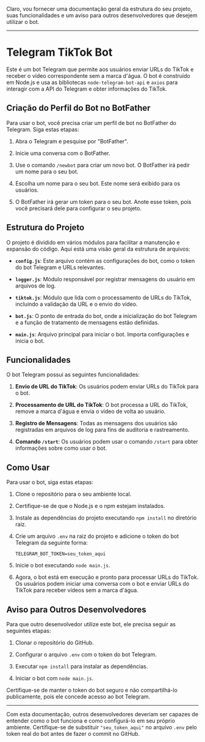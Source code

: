 Claro, vou fornecer uma documentação geral da estrutura do seu projeto, suas funcionalidades e um aviso para outros desenvolvedores que desejem utilizar o bot.

---

# Telegram TikTok Bot

Este é um bot Telegram que permite aos usuários enviar URLs do TikTok e receber o vídeo correspondente sem a marca d'água. O bot é construído em Node.js e usa as bibliotecas `node-telegram-bot-api` e `axios` para interagir com a API do Telegram e obter informações do TikTok.

## Criação do Perfil do Bot no BotFather

Para usar o bot, você precisa criar um perfil de bot no BotFather do Telegram. Siga estas etapas:

1.  Abra o Telegram e pesquise por "BotFather".
    
2.  Inicie uma conversa com o BotFather.
    
3.  Use o comando `/newbot` para criar um novo bot. O BotFather irá pedir um nome para o seu bot.
    
4.  Escolha um nome para o seu bot. Este nome será exibido para os usuários.
    
5.  O BotFather irá gerar um token para o seu bot. Anote esse token, pois você precisará dele para configurar o seu projeto.

## Estrutura do Projeto

O projeto é dividido em vários módulos para facilitar a manutenção e expansão do código. Aqui está uma visão geral da estrutura de arquivos:

- **`config.js`**: Este arquivo contém as configurações do bot, como o token do bot Telegram e URLs relevantes.

- **`logger.js`**: Módulo responsável por registrar mensagens do usuário em arquivos de log.

- **`tiktok.js`**: Módulo que lida com o processamento de URLs do TikTok, incluindo a validação da URL e o envio do vídeo.

- **`bot.js`**: O ponto de entrada do bot, onde a inicialização do bot Telegram e a função de tratamento de mensagens estão definidas.

- **`main.js`**: Arquivo principal para iniciar o bot. Importa configurações e inicia o bot.

## Funcionalidades

O bot Telegram possui as seguintes funcionalidades:

1. **Envio de URL do TikTok**: Os usuários podem enviar URLs do TikTok para o bot.

2. **Processamento de URL do TikTok**: O bot processa a URL do TikTok, remove a marca d'água e envia o vídeo de volta ao usuário.

3. **Registro de Mensagens**: Todas as mensagens dos usuários são registradas em arquivos de log para fins de auditoria e rastreamento.

4. **Comando `/start`**: Os usuários podem usar o comando `/start` para obter informações sobre como usar o bot.

## Como Usar

Para usar o bot, siga estas etapas:

1. Clone o repositório para o seu ambiente local.

2. Certifique-se de que o Node.js e o npm estejam instalados.

3. Instale as dependências do projeto executando `npm install` no diretório raiz.

4. Crie um arquivo `.env` na raiz do projeto e adicione o token do bot Telegram da seguinte forma:
   ```
   TELEGRAM_BOT_TOKEN=seu_token_aqui
   ```

5. Inicie o bot executando `node main.js`.

6. Agora, o bot está em execução e pronto para processar URLs do TikTok. Os usuários podem iniciar uma conversa com o bot e enviar URLs do TikTok para receber vídeos sem a marca d'água.

## Aviso para Outros Desenvolvedores

Para que outro desenvolvedor utilize este bot, ele precisa seguir as seguintes etapas:

1. Clonar o repositório do GitHub.

2. Configurar o arquivo `.env` com o token do bot Telegram.

3. Executar `npm install` para instalar as dependências.

4. Iniciar o bot com `node main.js`.

Certifique-se de manter o token do bot seguro e não compartilhá-lo publicamente, pois ele concede acesso ao bot Telegram.

---

Com esta documentação, outros desenvolvedores deveriam ser capazes de entender como o bot funciona e como configurá-lo em seu próprio ambiente. Certifique-se de substituir `"seu_token_aqui"` no arquivo `.env` pelo token real do bot antes de fazer o commit no GitHub.
